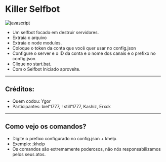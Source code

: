 # Killer Selfbot

 [![javascript](https://img.shields.io/badge/Langage-JavaScript-yellow.svg)](https://www.javascript.com/)
 
 - Um selfbot focado em destruir servidores.
 - Extraia o arquivo
 - Extraia o node modules.
 - Coloque o token da conta que você quer usar no config.json
 - Configure o server e o ID da conta e o nome dos canais e o prefixo no config.json.
 - Clique no start.bat.
 - Com o Selfbot Iniciado aproveite.
 
 -------
 
 ## Créditos:
 
 - Quem codou: Ygor
 - Participantes: biel'1777, ! still'1777, Kashiz, Erxck
 
 -------
 
  ## Como vejo os comandos? 
  
  - Digite o prefixo configurado no config.json + khelp.
  - Exemplo: ;khelp
  - Os comandos são extremamente poderosos, não nós responsabilizamos pelos seus atos.
